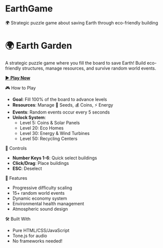# EarthGame
🌍 Strategic puzzle game about saving Earth through eco-friendly building

# 🌍 Earth Garden

A strategic puzzle game where you fill the board to save Earth! Build eco-friendly structures, manage resources, and survive random world events.

**[► Play Now]()**

 🎮 How to Play
- **Goal**: Fill 100% of the board to advance levels
- **Resources**: Manage 🌱 Seeds, 💰 Coins, ⚡ Energy
- **Events**: Random events occur every 5 seconds
- **Unlock System**:
  - Level 5: Coins & Solar Panels
  - Level 20: Eco Homes
  - Level 30: Energy & Wind Turbines  
  - Level 50: Recycling Centers

🎹 Controls
- **Number Keys 1-6**: Quick select buildings
- **Click/Drag**: Place buildings
- **ESC**: Deselect

 🎯 Features
- Progressive difficulty scaling
- 15+ random world events
- Dynamic economy system
- Environmental health management
- Atmospheric sound design

 🛠️ Built With
- Pure HTML/CSS/JavaScript
- Tone.js for audio
- No frameworks needed!
